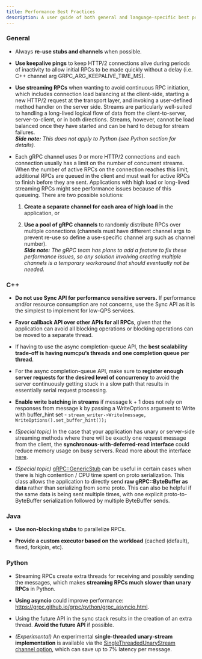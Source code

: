 ```yaml
---
title: Performance Best Practices
description: A user guide of both general and language-specific best practices to improve performance.
---
```


### General

*   Always **re-use stubs and channels** when possible.

*   **Use keepalive pings** to keep HTTP/2 connections alive during periods of
    inactivity to allow initial RPCs to be made quickly without a delay (i.e.
    C++ channel arg GRPC_ARG_KEEPALIVE_TIME_MS). 

*   **Use streaming RPCs** when wanting to avoid continuous RPC initiation,
    which includes connection load balancing at the client-side, starting a new
    HTTP/2 request at the transport layer, and invoking a user-defined method
    handler on the server side. Streams are particularly well-suited to handling
    a long-lived logical flow of data from the client-to-server,
    server-to-client, or in both directions. Streams, however, cannot be load
    balanced once they have started and can be hard to debug for stream
    failures. \
    ***Side note:*** *This does not apply to Python (see Python section for
    details).*

*   Each gRPC channel uses 0 or more HTTP/2 connections and each connection
    usually has a limit on the number of concurrent streams. When the number of
    active RPCs on the connection reaches this limit, additional RPCs are queued
    in the client and must wait for active RPCs to finish before they are sent.
    Applications with high load or long-lived streaming RPCs might see
    performance issues because of this queueing. There are two possible
    solutions:

    1.  **Create a separate channel for each area of high load** in the
        application, or

    2.  **Use a pool of gRPC channels** to randomly distribute RPCs over
        multiple connections (channels must have different channel args to
        prevent re-use so define a use-specific channel arg such as channel
        number). \
        ***Side note:*** *The gRPC team has plans to add a feature to fix these
        performance issues, so any solution involving creating multiple channels
        is a temporary workaround that should eventually not be needed.*

### C++

*   **Do not use Sync API for performance sensitive servers.** If performance
    and/or resource consumption are not concerns, use the Sync API as it is the
    simplest to implement for low-QPS services.

*   **Favor callback API over other APIs for all RPCs**, given that the
    application can avoid all blocking operations or blocking operations can be
    moved to a separate thread.

*   If having to use the async completion-queue API, the **best scalability
    trade-off is having numcpu’s threads and one completion queue per thread**.

*   For the async completion-queue API, make sure to **register enough server
    requests for the desired level of concurrency** to avoid the server
    continuously getting stuck in a slow path that results in essentially serial
    request processing. 

*   **Enable write batching in streams** if message k + 1 does not rely on
    responses from message k by passing a WriteOptions argument to Write with
    buffer_hint set - `stream_writer->Write(message,
    WriteOptions().set_buffer_hint());`

*   *(Special topic)* In the case that your application has unary or server-side
    streaming methods where there will be exactly one request message from the
    client, the **synchronous-with-deferred-read interface** could reduce memory
    usage on busy servers. Read more about the interface
    [here](https://g3doc.corp.google.com/net/grpc/g3doc/cpp/codegen.md#synchronous-with-deferred-read-interface).

*   *(Special topic)*
    [gRPC::GenericStub](https://grpc.github.io/grpc/cpp/grpcpp_2generic_2generic__stub_8h.html)
    can be useful in certain cases when there is high contention / CPU time
    spent on proto serialization. This class allows the application to directly
    send **raw gRPC::ByteBuffer as data** rather than serializing from some
    proto. This can also be helpful if the same data is being sent multiple
    times, with one explicit proto-to-ByteBuffer serialization followed by
    multiple ByteBuffer sends. 

### Java

*   **Use non-blocking stubs** to parallelize RPCs.

*   **Provide a custom executor based on the workload** (cached (default), fixed, forkjoin, etc).

### Python

*   Streaming RPCs create extra threads for receiving and possibly sending the
    messages, which makes **streaming RPCs much slower than unary RPCs** in
    Python.

*   **Using asyncio** could improve performance: https://grpc.github.io/grpc/python/grpc_asyncio.html.

*   Using the future API in the sync stack results in the creation of an extra
    thread. **Avoid the future API** if possible.

*   *(Experimental)* An experimental **single-threaded unary-stream
    implementation** is available via the
    [SingleThreadedUnaryStream channel option](https://github.com/grpc/grpc/blob/master/src/python/grpcio/grpc/experimental/__init__.py#L38),
    which can save up to 7% latency per message.